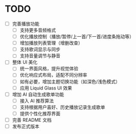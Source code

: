 # TODO

- [ ] 完善播放功能
    - [ ] 支持更多音频格式
    - [ ] 优化播放控制（播放/暂停/上一首/下一首/进度条拖动等）
    - [ ] 增加播放列表管理（增删改查）
    - [ ] 支持歌词显示与同步
    - [ ] 支持音量调节与静音
- [ ] 整体 UI 美化
    - [ ] 统一界面风格，提升视觉体验
    - [ ] 优化响应式布局，适配不同分辨率
    - [ ] 如有必要，增加主题切换功能（如深色/浅色模式）
    - [ ] 应用 Liquid Glass UI 效果
- [ ] 增加 AI 自动生成歌单功能
    - [ ] 接入 AI 推荐算法
    - [ ] 支持根据用户喜好、历史播放记录生成歌单
    - [ ] 提供个性化推荐界面
- [ ] 完善 README 文档
- [ ] 发布正式版本 
